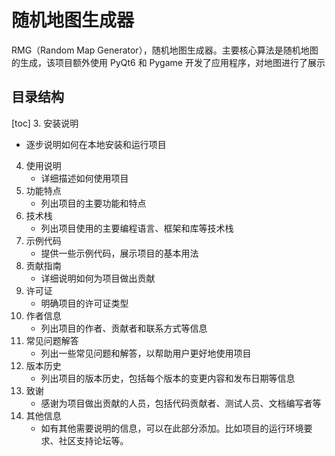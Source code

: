 # 随机地图生成器

RMG（Random Map Generator），随机地图生成器。主要核心算法是随机地图的生成，该项目额外使用 PyQt6 和 Pygame 开发了应用程序，对地图进行了展示

## 目录结构

[toc]
3. 安装说明
   - 逐步说明如何在本地安装和运行项目
4. 使用说明
   - 详细描述如何使用项目
5. 功能特点
   - 列出项目的主要功能和特点
6. 技术栈
   - 列出项目使用的主要编程语言、框架和库等技术栈
7. 示例代码
   - 提供一些示例代码，展示项目的基本用法
8. 贡献指南
   - 详细说明如何为项目做出贡献
9. 许可证
   - 明确项目的许可证类型
10. 作者信息
    - 列出项目的作者、贡献者和联系方式等信息
11. 常见问题解答
    - 列出一些常见问题和解答，以帮助用户更好地使用项目
12. 版本历史
    - 列出项目的版本历史，包括每个版本的变更内容和发布日期等信息
13. 致谢
    - 感谢为项目做出贡献的人员，包括代码贡献者、测试人员、文档编写者等
14. 其他信息
    - 如有其他需要说明的信息，可以在此部分添加。比如项目的运行环境要求、社区支持论坛等。
